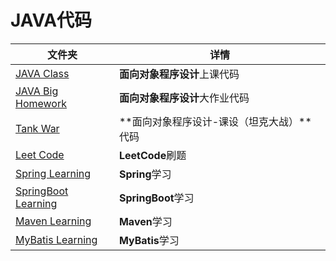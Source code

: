 # JAVA代码

| 文件夹                                     | 详情                                      |
| ------------------------------------------ | ----------------------------------------- |
| [JAVA Class](JAVA_class)                   | **面向对象程序设计**上课代码              |
| [JAVA Big Homework](JAVA_Big-Homework)     | **面向对象程序设计**大作业代码            |
| [Tank War](TankWar)                        | **面向对象程序设计-课设（坦克大战）**代码 |
| [Leet Code](Leet_Code)                     | **LeetCode**刷题                          |
| [Spring Learning](Spring_Learning)         | **Spring**学习                            |
| [SpringBoot Learning](SpringBoot_Learning) | **SpringBoot**学习                        |
| [Maven Learning](Maven_Learning)           | **Maven**学习                             |
| [MyBatis Learning](Mybatis_Learning)       | **MyBatis**学习                           |

